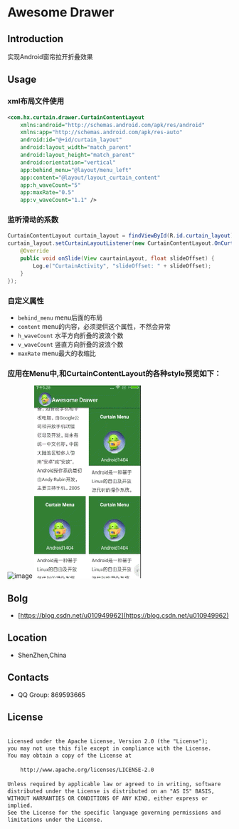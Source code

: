 # Awesome Drawer

## Introduction
实现Android窗帘拉开折叠效果

## Usage

### xml布局文件使用

```xml
<com.hx.curtain.drawer.CurtainContentLayout 
    xmlns:android="http://schemas.android.com/apk/res/android"
    xmlns:app="http://schemas.android.com/apk/res-auto"
    android:id="@+id/curtain_layout"
    android:layout_width="match_parent"
    android:layout_height="match_parent"
    android:orientation="vertical"
    app:behind_menu="@layout/menu_left"
    app:content="@layout/layout_curtain_content"
    app:h_waveCount="5"
    app:maxRate="0.5"
    app:v_waveCount="1.1" />
```

### 监听滑动的系数

```java
CurtainContentLayout curtain_layout = findViewById(R.id.curtain_layout);
curtain_layout.setCurtainLayoutListener(new CurtainContentLayout.OnCurtainLayoutListener() {
    @Override
    public void onSlide(View caurtainLayout, float slideOffset) {
        Log.e("CurtainActivity", "slideOffset: " + slideOffset);
    }
});
```

### 自定义属性

  * `behind_menu` menu后面的布局
  * `content`     menu的内容，必须提供这个属性，不然会异常
  * `h_waveCount` 水平方向折叠的波浪个数
  * `v_waveCount` 竖直方向折叠的波浪个数
  * `maxRate`     menu最大的收缩比
### 应用在Menu中,和CurtainContentLayout的各种style预览如下：
 ![image](effect/curtain_menu.gif)           ![image](effect/mutil_curtain_views.gif)

## Bolg

  * [https://blog.csdn.net/u010949962](https://blog.csdn.net/u010949962)

## Location

* ShenZhen,China


## Contacts
* QQ Group: 869593665

## License
```

Licensed under the Apache License, Version 2.0 (the "License");
you may not use this file except in compliance with the License.
You may obtain a copy of the License at

    http://www.apache.org/licenses/LICENSE-2.0

Unless required by applicable law or agreed to in writing, software
distributed under the License is distributed on an "AS IS" BASIS,
WITHOUT WARRANTIES OR CONDITIONS OF ANY KIND, either express or implied.
See the License for the specific language governing permissions and
limitations under the License.
```

